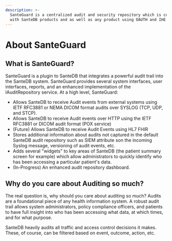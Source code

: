 ```yaml
---
description: >-
  SanteGuard is a centralized audit and security repository which is compatible
  with SanteDB products and as well as any product using OAUTH and IHE ATNA.
---
```


# About SanteGuard

## What is SanteGuard?

SanteGuard is a plugin to SanteDB that integrates a powerful audit trail into the SanteDB system. SanteGuard provides several system interfaces, user interfaces, reports, and an enhanced implementation of the IAuditRepository service. At a high level, SanteGuard:

* Allows SanteDB to receive Audit events from external systems using IETF RFC3881 or NEMA DICOM format audits over SYSLOG \(TCP, UDP, and STCP\).
* Allows SanteDB to receive Audit events over HTTP using the IETF RFC3881 or DICOM audit format \(POX service\)
* \(Future\) Allows SanteDB to receive Audit Events using HL7 FHIR
* Stores additional information about audits not captured in the default SanteDB audit repository such as SIEM attribute son the incoming Syslog message, versioning of audit events, etc.
* Adds several "widgets" to key areas of SanteDB \(the patient summary screen for example\) which allow administrators to quickly identify who has been accessing a particular patient's data.
* \(In-Progress\) An enhanced audit repository dashboard.

## Why do you care about Auditing so much?

The real question is, why should you care about auditing so much? Audits are a foundational piece of any health information system. A robust audit trail allows system administrators, policy compliance officers, and patients to have full insight into who has been accessing what data, at which times, and for what purpose. 

SanteDB heavily audits all traffic and access control decisions it makes. These, of course, can be filtered based on event, outcome, action, etc.

 

